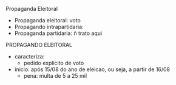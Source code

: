 Propaganda Eleitoral

- Propaganda eleitoral: voto
- Propagando intrapartidaria: 
- Propaganda partidaria: ñ trato aqui


PROPAGANDO ELEITORAL
- caracteriza:
  - pedido explicito de voto
- inicio: após 15/08 do ano de eleicao, ou seja, a partir de 16/08
  - pena: multa de 5 a 25 mil